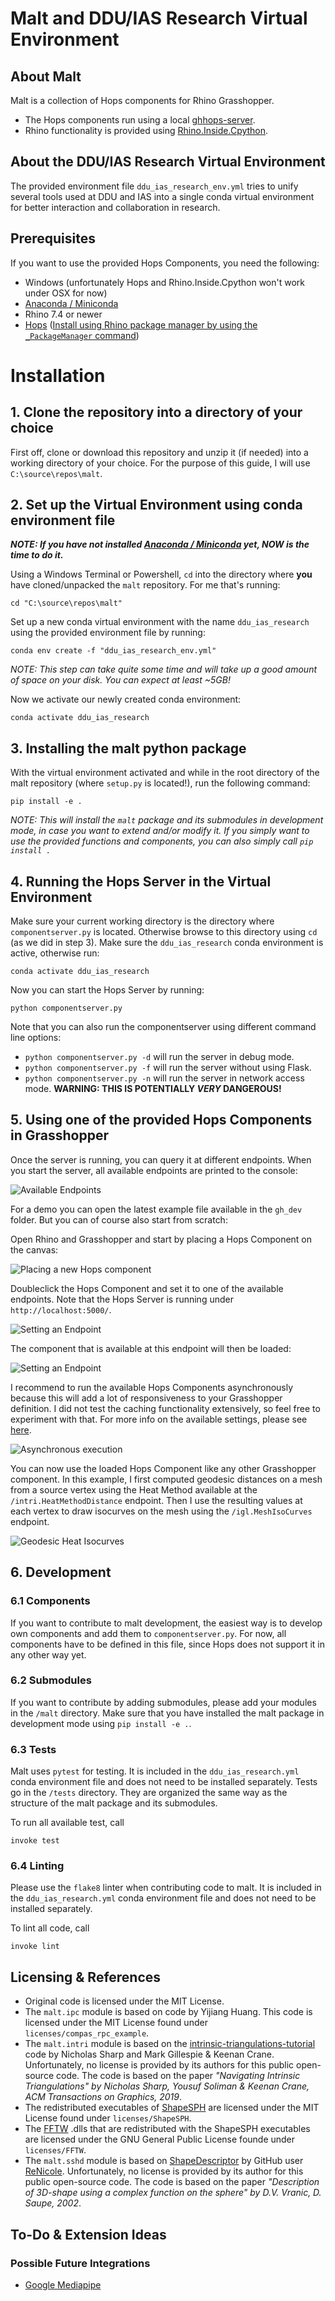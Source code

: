 # Malt and DDU/IAS Research Virtual Environment

## About Malt

Malt is a collection of Hops components for Rhino Grasshopper.

- The Hops components run using a local [ghhops-server](https://github.com/mcneel/compute.rhino3d/tree/master/src/ghhops-server-py).
- Rhino functionality is provided using [Rhino.Inside.Cpython](https://github.com/mcneel/rhino.inside-cpython).

## About the DDU/IAS Research Virtual Environment

The provided environment file `ddu_ias_research_env.yml` tries to unify several
tools used at DDU and IAS into a single conda virtual environment for better
interaction and collaboration in research.

## Prerequisites

If you want to use the provided Hops Components, you need the following:
- Windows (unfortunately Hops and Rhino.Inside.Cpython won't work under OSX for now)
- [Anaconda / Miniconda](https://www.anaconda.com/products/individual)
- Rhino 7.4 or newer
- [Hops](https://developer.rhino3d.com/guides/grasshopper/hops-component/) ([Install using Rhino package manager by using the `_PackageManager` command](rhino://package/search?name=hops))

# Installation

## 1. Clone the repository into a directory of your choice

First off, clone or download this repository and unzip it (if needed) into a
working directory of your choice. For the purpose of this guide, I will use
`C:\source\repos\malt`.

## 2. Set up the Virtual Environment using conda environment file

***NOTE: If you have not installed 
[Anaconda / Miniconda](https://www.anaconda.com/products/individual) yet, NOW
is the time to do it.***

Using a Windows Terminal or Powershell, `cd` into the directory where **you** have 
cloned/unpacked the `malt` repository. For me that's running:
```
cd "C:\source\repos\malt"
```

Set up a new conda virtual environment with the name `ddu_ias_research` using
the provided environment file by running:
```
conda env create -f "ddu_ias_research_env.yml"
```
*NOTE: This step can take quite some time and will take up a good amount of
space on your disk. You can expect at least ~5GB!*

Now we activate our newly created conda environment:
```
conda activate ddu_ias_research
```

## 3. Installing the malt python package

With the virtual environment activated and while in the root directory of the
malt repository (where `setup.py` is located!), run the following command:
```
pip install -e .
```

*NOTE: This will install the `malt` package and its submodules in development
mode, in case you want to extend and/or modify it. If you simply want to use
the provided functions and components, you can also simply call
`pip install .`*

## 4. Running the Hops Server in the Virtual Environment

Make sure your current working directory is the directory where `componentserver.py` 
is located. Otherwise browse to this directory using `cd` (as we did in step 3).
 Make sure the `ddu_ias_research` conda environment is active, otherwise run:
```
conda activate ddu_ias_research
```

Now you can start the Hops Server by running:
```
python componentserver.py
```

Note that you can also run the componentserver using different command line options:
- `python componentserver.py -d` will run the server in debug mode.
- `python componentserver.py -f` will run the server without using Flask.
- `python componentserver.py -n` will run the server in network access mode. **WARNING: THIS IS POTENTIALLY *VERY* DANGEROUS!**

## 5. Using one of the provided Hops Components in Grasshopper

Once the server is running, you can query it at different endpoints. When you
start the server, all available endpoints are printed to the console:

![Available Endpoints](/resources/readme/readme_01.png)

For a demo you can open the latest example file available in the `gh_dev`
folder. But you can of course also start from scratch:

Open Rhino and Grasshopper and start by placing a Hops Component on the canvas:

![Placing a new Hops component](/resources/readme/readme_02.png)

Doubleclick the Hops Component and set it to one of the available endpoints.
Note that the Hops Server is running under `http://localhost:5000/`.

![Setting an Endpoint](/resources/readme/readme_03.png)

The component that is available at this endpoint will then be loaded:

![Setting an Endpoint](/resources/readme/readme_04.png)

I recommend to run the available Hops Components asynchronously because this
will add a lot of responsiveness to your Grasshopper definition. I did not test
the caching functionality extensively, so feel free to experiment with that.
For more info on the available settings, please see [here](https://developer.rhino3d.com/guides/grasshopper/hops-component/#component-settings).

![Asynchronous execution](/resources/readme/readme_05.png)

You can now use the loaded Hops Component like any other Grasshopper component.
In this example, I first computed geodesic distances on a mesh from a source
vertex using the Heat Method available at the `/intri.HeatMethodDistance`
endpoint. Then I use the resulting values at each vertex to draw isocurves
on the mesh using the `/igl.MeshIsoCurves` endpoint.

![Geodesic Heat Isocurves](/resources/readme/readme_06.png)

## 6. Development

### 6.1 Components

If you want to contribute to malt development, the easiest way is to develop
own components and add them to `componentserver.py`. For now, all components
have to be defined in this file, since Hops does not support it in any other
way yet.

### 6.2 Submodules

If you want to contribute by adding submodules, please add your modules in the
`/malt` directory. Make sure that you have installed the malt package in
development mode using `pip install -e .`.

### 6.3 Tests

Malt uses `pytest` for testing. It is included in the `ddu_ias_research.yml`
conda environment file and does not need to be installed separately.
Tests go in the `/tests` directory. They are organized the same way as the
structure of the malt package and its submodules.

To run all available test, call
```
invoke test
```

### 6.4 Linting

Please use the `flake8` linter when contributing code to malt. It is included
in the `ddu_ias_research.yml` conda environment file and does not need to be
installed separately.

To lint all code, call
```
invoke lint
```

## Licensing & References

- Original code is licensed under the MIT License.
- The `malt.ipc` module is based on code by Yijiang Huang. This code is licensed under the MIT License found under `licenses/compas_rpc_example`.
- The `malt.intri` module is based on the [intrinsic-triangulations-tutorial](https://github.com/nmwsharp/intrinsic-triangulations-tutorial) code by Nicholas Sharp and Mark Gillespie & Keenan Crane. Unfortunately, no license is provided by its authors for this public open-source code. The code is based on the paper *"Navigating Intrinsic Triangulations" by Nicholas Sharp, Yousuf Soliman & Keenan Crane, ACM Transactions on Graphics, 2019*.
- The redistributed executables of [ShapeSPH](https://github.com/mkazhdan/ShapeSPH) are licensed under the MIT License found under `licenses/ShapeSPH`.
- The [FFTW](http://www.fftw.org/) .dlls that are redistributed with the ShapeSPH executables are licensed under the GNU General Public License founde under `licenses/FFTW`.
- The `malt.sshd` module is based on [ShapeDescriptor](https://github.com/ReNicole/ShapeDescriptor) by GitHub user [ReNicole](https://github.com/ReNicole). Unfortunately, no license is provided by its author for this public open-source code. The code is based on the paper *"Description of 3D-shape using a complex function on the sphere" by D.V. Vranic, D. Saupe, 2002*.

## To-Do & Extension Ideas

### Possible Future Integrations

- [Google Mediapipe](https://github.com/google/mediapipe)
